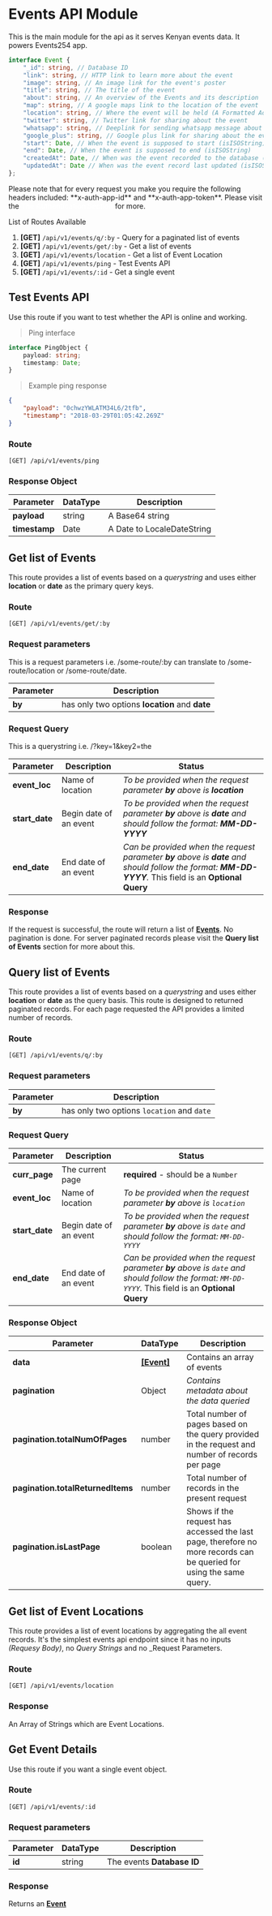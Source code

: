 # Events API Module

This is the main module for the api as it serves Kenyan events data. It powers Events254 app.

```typescript
interface Event {
    "_id": string, // Database ID
    "link": string, // HTTP link to learn more about the event
    "image": string, // An image link for the event's poster
    "title": string, // The title of the event
    "about": string, // An overview of the Events and its description
    "map": string, // A google maps link to the location of the event
    "location": string, // Where the event will be held (A Formatted Address)
    "twitter": string, // Twitter link for sharing about the event
    "whatsapp": string, // Deeplink for sending whatsapp message about the event
    "google_plus": string, // Google plus link for sharing about the event
    "start": Date, // When the event is supposed to start (isISOString)
    "end": Date, // When the event is supposed to end (isISOString)
    "createdAt": Date, // When was the event recorded to the database (isISOString)
    "updatedAt": Date // When was the event record last updated (isISOString)
};
```

<aside class="notice">
    Please note that for every request you make you require the following headers included: **x-auth-app-id** and **x-auth-app-token**. Please visit the <a href="/#authentication-module" style='color: white;text-decoration: none;font-weight: 500;text-shadow: none;'>The Authentication Section</a> for more.
</aside>

List of Routes Available

1. **[GET]** `/api/v1/events/q/:by` - Query for a paginated list of events
2. **[GET]** `/api/v1/events/get/:by` - Get a list of events
3. **[GET]** `/api/v1/events/location` - Get a list of Event Location
4. **[GET]** `/api/v1/events/ping` - Test Events API
5. **[GET]** `/api/v1/events/:id` - Get a single event

## Test Events API

Use this route if you want to test whether the API is online and working.

> Ping interface

```typescript
interface PingObject {
    payload: string;
    timestamp: Date;
}
```

> Example ping response

```json
{
    "payload": "0chwzYWLATM34L6/2tfb",
    "timestamp": "2018-03-29T01:05:42.269Z"
}
```

### Route

`[GET] /api/v1/events/ping`

### Response Object

Parameter | DataType | Description
--------- | -------- | -----------
**payload** | string | A Base64 string
**timestamp** | Date | A Date to LocaleDateString

## Get list of Events

This route provides a list of events based on a *querystring* and uses either **location** or **date** as the primary query keys.

### Route

`[GET] /api/v1/events/get/:by`

### Request parameters

This is a request parameters i.e. /some-route/:by can translate to /some-route/location or /some-route/date.

Parameter | Description
--------- | -----------
**by** | has only two options **location** and **date**

### Request Query

This is a querystring i.e. /?key=1&key2=the

Parameter | Description | Status  
--------- | ----------- | --------
**event_loc** | Name of location | *To be provided when the request parameter **by** above is **location***
**start_date** | Begin date of an event | *To be provided when the request parameter **by** above is **date** and should follow the format: **MM-DD-YYYY***
**end_date** | End date of an event | *Can be provided when the request parameter **by** above is **date** and should follow the format: **MM-DD-YYYY**.* This field is an **Optional Query**

### Response

If the request is successful, the route will return a list of [**Events**](/#events-api-module). No pagination is done. For server paginated records please visit the **Query list of Events** section for more about this.

## Query list of Events

This route provides a list of events based on a *querystring* and uses either **location** or **date** as the query basis. This route is designed to returned paginated records. For each page requested the API provides a limited number of records.

### Route

`[GET] /api/v1/events/q/:by`

### Request parameters

Parameter | Description
--------- | -----------
**by** | has only two options `location` and `date`

### Request Query

Parameter | Description       | Status
--------- | ----------------- | --------
**curr_page** | The current page | **required** - should be a `Number`
**event_loc** | Name of location | *To be provided when the request parameter **by** above is `location`*
**start_date** | Begin date of an event | *To be provided when the request parameter **by** above is `date` and should follow the format: `MM-DD-YYYY`*
**end_date** | End date of an event | *Can be provided when the request parameter **by** above is `date` and should follow the format: `MM-DD-YYYY`.* This field is an **Optional Query**

### Response Object

Parameter | DataType | Description
--------- | -------- | -----------
**data** | [**[Event]**](/#events-api-module) | Contains an array of events
**pagination** | Object | *Contains metadata about the data queried*
**pagination.totalNumOfPages** | number | Total number of pages based on the query provided in the request and number of records per page
**pagination.totalReturnedItems** | number | Total number of records in the present request
**pagination.isLastPage** | boolean | Shows if the request has accessed the last page, therefore no more records can be queried for using the same query.

## Get list of Event Locations

This route provides a list of event locations by aggregating the all event records. It's the simplest events api endpoint since it has no inputs _(Requesy Body)_, no _Query Strings_ and no _Request Parameters.

### Route

`[GET] /api/v1/events/location`

### Response

An Array of Strings which are Event Locations.

## Get Event Details

Use this route if you want a single event object.

### Route

`[GET] /api/v1/events/:id`

### Request parameters

Parameter | DataType | Description
--------- | -------- | -----------
**id** | string | The events **Database ID**

### Response

Returns an [**Event**](/#events-api-module)